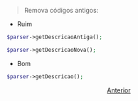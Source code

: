 > Remova códigos antigos:

- Ruim

```php
$parser->getDescricaoAntiga();

$parser->getDescricaoNova();
```

- Bom

```php
$parser->getDescricao();
```

<p align="center">
    <a href="exemplo3.md"> Anterior </a>
</p>
